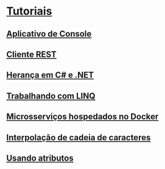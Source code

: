 # [Tutoriais](index.md)
## [Aplicativo de Console](console-teleprompter.md)
## [Cliente REST](console-webapiclient.md)
## [Herança em C# e .NET](inheritance.md)
## [Trabalhando com LINQ](working-with-linq.md)
## [Microsserviços hospedados no Docker](microservices.md)
## [Interpolação de cadeia de caracteres](string-interpolation.md)
## [Usando atributos](attributes.md)
